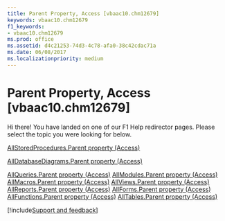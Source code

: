 ```yaml
---
title: Parent Property, Access [vbaac10.chm12679]
keywords: vbaac10.chm12679
f1_keywords:
- vbaac10.chm12679
ms.prod: office
ms.assetid: d4c21253-74d3-4c78-afa0-38c42cdac71a
ms.date: 06/08/2017
ms.localizationpriority: medium
---
```



# Parent Property, Access [vbaac10.chm12679]

Hi there! You have landed on one of our F1 Help redirector pages. Please select the topic you were looking for below.

[AllStoredProcedures.Parent property (Access)](https://msdn.microsoft.com/library/c3078759-8f32-f7b9-1b71-1cd3f55578b1%28Office.15%29.aspx)

[AllDatabaseDiagrams.Parent property (Access)](https://msdn.microsoft.com/library/51b83a15-7da5-a6dd-ec04-28b00f368ea0%28Office.15%29.aspx)

[AllQueries.Parent property (Access)](https://msdn.microsoft.com/library/6ecf7fa6-f150-fa1d-94b5-2c2c48480367%28Office.15%29.aspx)
[AllModules.Parent property (Access)](https://msdn.microsoft.com/library/d808196c-f185-188c-4fd3-56b5b62c387d%28Office.15%29.aspx)
[AllMacros.Parent property (Access)](https://msdn.microsoft.com/library/082d7ddc-1bb2-4959-005e-7ccd4c019130%28Office.15%29.aspx)
[AllViews.Parent property (Access)](https://msdn.microsoft.com/library/1f505dd8-05bf-6efc-e492-83595b39de8b%28Office.15%29.aspx)
[AllReports.Parent property (Access)](https://msdn.microsoft.com/library/4655352b-4051-33cd-24a8-a18f275d3454%28Office.15%29.aspx)
[AllForms.Parent property (Access)](https://msdn.microsoft.com/library/fa16ed80-9eb2-7bd8-fdc6-a8c9a8eb7ea0%28Office.15%29.aspx)
[AllFunctions.Parent property (Access)](https://msdn.microsoft.com/library/2e148328-476b-055c-6b29-d332dd0a0764%28Office.15%29.aspx)
[AllTables.Parent property (Access)](https://msdn.microsoft.com/library/41801b04-da13-c917-8692-d6d56bd45516%28Office.15%29.aspx)

[!include[Support and feedback](~/includes/feedback-boilerplate.md)]